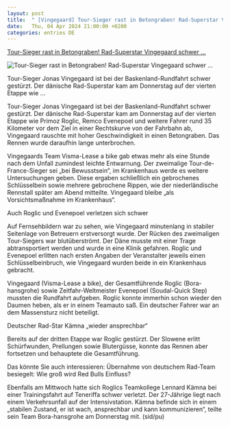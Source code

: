 ```yaml
---
layout: post
title:  " [Vingegaard] Tour-Sieger rast in Betongraben! Rad-Superstar Vingegaard schwer ..."
date:   Thu, 04 Apr 2024 21:00:00 +0200
categories: entries DE
---
```

[Tour-Sieger rast in Betongraben! Rad-Superstar Vingegaard schwer ...](https://www.mopo.de/sport/sportmix/tour-sieger-rast-in-betongraben-grosse-sorge-um-rad-superstar-vingegaard/)

![Tour-Sieger rast in Betongraben! Rad-Superstar Vingegaard schwer ...](https://cdn.mopo.de/uploads/sites/4/2024/04/bildschirmfoto-2024-04-04-um-183216.png?resize=1024%2C600&crop=107px%2C0px%2C1969px%2C1154px)

Tour-Sieger Jonas Vingegaard ist bei der Baskenland-Rundfahrt schwer gestürzt. Der dänische Rad-Superstar kam am Donnerstag auf der vierten Etappe wie ...

Tour-Sieger Jonas Vingegaard ist bei der Baskenland-Rundfahrt schwer gestürzt. Der dänische Rad-Superstar kam am Donnerstag auf der vierten Etappe wie Primoz Roglic, Remco Evenepoel und weitere Fahrer rund 35 Kilometer vor dem Ziel in einer Rechtskurve von der Fahrbahn ab, Vingegaard rauschte mit hoher Geschwindigkeit in einen Betongraben. Das Rennen wurde daraufhin lange unterbrochen.

Vingegaards Team Visma-Lease a bike gab etwas mehr als eine Stunde nach dem Unfall zumindest leichte Entwarnung. Der zweimalige Tour-de-France-Sieger sei „bei Bewusstsein“, im Krankenhaus werde es weitere Untersuchungen geben. Diese ergaben schließlich ein gebrochenes Schlüsselbein sowie mehrere gebrochene Rippen, wie der niederländische Rennstall später am Abend mitteilte. Vingegaard bleibe „als Vorsichtsmaßnahme im Krankenhaus“.

Auch Roglic und Evenepoel verletzen sich schwer

Auf Fernsehbildern war zu sehen, wie Vingegaard minutenlang in stabiler Seitenlage von Betreuern erstversorgt wurde. Der Rücken des zweimaligen Tour-Siegers war blutüberströmt. Der Däne musste mit einer Trage abtransportiert werden und wurde in eine Klinik gefahren. Roglic und Evenepoel erlitten nach ersten Angaben der Veranstalter jeweils einen Schlüsselbeinbruch, wie Vingegaard wurden beide in ein Krankenhaus gebracht.

Vingegaard (Visma-Lease a bike), der Gesamtführende Roglic (Bora-hansgrohe) sowie Zeitfahr-Weltmeister Evenepoel (Soudal-Quick Step) mussten die Rundfahrt aufgeben. Roglic konnte immerhin schon wieder den Daumen heben, als er in einem Teamauto saß. Ein deutscher Fahrer war an dem Massensturz nicht beteiligt.

Deutscher Rad-Star Kämna „wieder ansprechbar“

Bereits auf der dritten Etappe war Roglic gestürzt. Der Slowene erlitt Schürfwunden, Prellungen sowie Blutergüsse, konnte das Rennen aber fortsetzen und behauptete die Gesamtführung.

Das könnte Sie auch interessieren: Übernahme von deutschem Rad-Team besiegelt: Wie groß wird Red Bulls Einfluss?

Ebenfalls am Mittwoch hatte sich Roglics Teamkollege Lennard Kämna bei einer Trainingsfahrt auf Teneriffa schwer verletzt. Der 27-Jährige liegt nach einem Verkehrsunfall auf der Intensivstation. Kämna befinde sich in einem „stabilen Zustand, er ist wach, ansprechbar und kann kommunizieren“, teilte sein Team Bora-hansgrohe am Donnerstag mit. (sid/pu)

